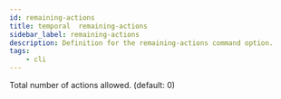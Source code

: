 ```yaml
---
id: remaining-actions
title: temporal  remaining-actions
sidebar_label: remaining-actions
description: Definition for the remaining-actions command option.
tags:
	- cli
---
```

Total number of actions allowed. (default: 0)
